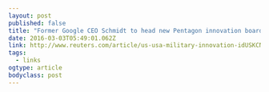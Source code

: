 ```yaml
---
layout: post 
published: false 
title: "Former Google CEO Schmidt to head new Pentagon innovation board" 
date: 2016-03-03T05:49:01.062Z 
link: http://www.reuters.com/article/us-usa-military-innovation-idUSKCN0W421V 
tags:
  - links
ogtype: article 
bodyclass: post 
---
```


